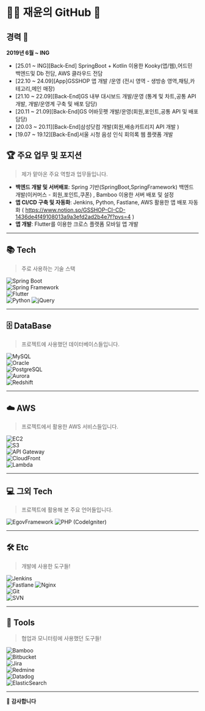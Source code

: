 # 🧑‍💻 재윤의 GitHub 🌈


## 경력 🚀
**2019년 6월 ~ ING**  
- [25.01 ~ ING][Back-End] SpringBoot + Kotlin 이용한 Kooky(앱/웹),어드민 백엔드및 Db 전담, AWS 클라우드 전담
- [22.10 ~ 24.09][App]GSSHOP 앱 개발 /운영 (전시 영역 - 생방송 영역,채팅,카테고리,메인 매장)
- [21.10 ~ 22.09][Back-End]GS 내부 대시보드 개발/운영 (통계 및 차트,공통 API 개발, 개발/운영계 구축 및 배포 담당)
- [20.11 ~ 21.09][Back-End]GS 어바웃펫 개발/운영(회원,포인트,공통 API 및 배포 담당)
- [20.03 ~ 20.11][Back-End]삼성닷컴 개발(회원,배송카트리지 API 개발 )
- [19.07 ~ 19.12][Back-End]서울 시청 음성 인식 회의록 웹 플랫폼 개발


## 🏆 주요 업무 및 포지션
> 제가 맡아온 주요 역할과 업무들입니다.  

- **백엔드 개발 및 서버배포**: Spring 기반(SpringBoot,SpringFramework) 백엔드 개발(이커머스 - 회원,포인트,쿠폰) , Bamboo 이용한 서버 배포 및 설정
- **앱 CI/CD 구축 및 자동화**: Jenkins, Python, Fastlane, AWS 활용한 앱 배포 자동화  ( https://www.notion.so/GSSHOP-CI-CD-1436de4f49108013a9a3efd2ad2b4e7f?pvs=4 )
- **앱 개발**: Flutter를 이용한 크로스 플랫폼 모바일 앱 개발

---

## 📚 Tech
> 주로 사용하는 기술 스택

![Spring Boot](https://img.shields.io/badge/SpringBoot-6DB33F?style=for-the-badge&logo=springboot&logoColor=white)  
![Spring Framework](https://img.shields.io/badge/SpringFramework-6DB33F?style=for-the-badge&logo=spring&logoColor=white)  
![Flutter](https://img.shields.io/badge/Flutter-02569B?style=for-the-badge&logo=flutter&logoColor=white)  
![Python](https://img.shields.io/badge/Python-3776AB?style=for-the-badge&logo=python&logoColor=white)
![jQuery](https://img.shields.io/badge/jQuery-0769AD?style=for-the-badge&logo=jquery&logoColor=white)  

---

## 🗄️ DataBase
> 프로젝트에 사용했던 데이터베이스들입니다.  

![MySQL](https://img.shields.io/badge/MySQL-4479A1?style=for-the-badge&logo=mysql&logoColor=white)  
![Oracle](https://img.shields.io/badge/Oracle-F80000?style=for-the-badge&logo=oracle&logoColor=white)  
![PostgreSQL](https://img.shields.io/badge/PostgreSQL-336791?style=for-the-badge&logo=postgresql&logoColor=white)  
![Aurora](https://img.shields.io/badge/Aurora-232F3E?style=for-the-badge&logo=amazonaws&logoColor=white)  
![Redshift](https://img.shields.io/badge/Redshift-8C4FF0?style=for-the-badge&logo=amazonredshift&logoColor=white)

---

## ☁️ AWS
> 프로젝트에서 활용한 AWS 서비스들입니다.  

![EC2](https://img.shields.io/badge/EC2-FF9900?style=for-the-badge&logo=amazonec2&logoColor=white)  
![S3](https://img.shields.io/badge/S3-569A31?style=for-the-badge&logo=amazons3&logoColor=white)  
![API Gateway](https://img.shields.io/badge/API_Gateway-FF4F8B?style=for-the-badge&logo=amazonapigateway&logoColor=white)  
![CloudFront](https://img.shields.io/badge/CloudFront-30597F?style=for-the-badge&logo=amazoncloudfront&logoColor=white)  
![Lambda](https://img.shields.io/badge/Lambda-FF9900?style=for-the-badge&logo=awslambda&logoColor=white)  

---

## 💻 그외 Tech
> 프로젝트에 활용해 본 주요 언어들입니다.  

![EgovFramework](https://img.shields.io/badge/EgovFramework-1572B6?style=for-the-badge&logo=java&logoColor=white)
![PHP (CodeIgniter)](https://img.shields.io/badge/PHP(CodeIgniter)-777BB4?style=for-the-badge&logo=php&logoColor=white)  

---

## 🛠️ Etc
> 개발에 사용한 도구들!  

![Jenkins](https://img.shields.io/badge/Jenkins-D24939?style=for-the-badge&logo=jenkins&logoColor=white)  
![Fastlane](https://img.shields.io/badge/Fastlane-4682B4?style=for-the-badge&logo=fastlane&logoColor=white)
![Nginx](https://img.shields.io/badge/Nginx-009639?style=for-the-badge&logo=nginx&logoColor=white)  
![Git](https://img.shields.io/badge/Git-F05032?style=for-the-badge&logo=git&logoColor=white)  
![SVN](https://img.shields.io/badge/Subversion-809CC9?style=for-the-badge&logo=subversion&logoColor=white)  

---

## 🧰 Tools
> 협업과 모니터링에 사용했던 도구들!  

![Bamboo](https://img.shields.io/badge/Bamboo-0052CC?style=for-the-badge&logo=bamboo&logoColor=white)  
![Bitbucket](https://img.shields.io/badge/Bitbucket-0052CC?style=for-the-badge&logo=bitbucket&logoColor=white)  
![Jira](https://img.shields.io/badge/Jira-0052CC?style=for-the-badge&logo=jira&logoColor=white)  
![Redmine](https://img.shields.io/badge/Redmine-B32024?style=for-the-badge&logo=redmine&logoColor=white)  
![Datadog](https://img.shields.io/badge/Datadog-632CA6?style=for-the-badge&logo=datadog&logoColor=white)  
![ElasticSearch](https://img.shields.io/badge/ElasticSearch-005571?style=for-the-badge&logo=elasticsearch&logoColor=white)  

---

🌈 **감사합니다**  


